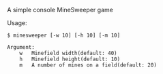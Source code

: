 
A simple console MineSweeper game


Usage:
```
$ minesweeper [-w 10] [-h 10] [-m 10]

Argument:
    w   Minefield width(default: 40)
    h   Minefield height(default: 10)
    m   A number of mines on a field(default: 20)